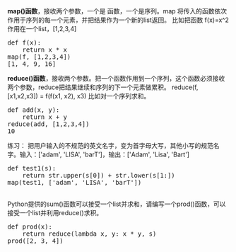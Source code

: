 **map()函数**，接收两个参数，一个是 函数，一个是序列。map 将传入的函数依次作用于序列的每一个元素，并把结果作为一个新的list返回。
比如把函数 f(x)=x^2 作用在一个list，[1,2,3,4]  
<pre>
def f(x):  
    return x * x  
map(f, [1,2,3,4])  
[1, 4, 9, 16]
</pre>

**reduce()函数**，接收两个参数。把一个函数作用到一个序列，这个函数必须接收两个参数，reduce把结果继续和序列的下一个元素做累积。
reduce(f, [x1,x2,x3]) = f(f(x1, x2), x3)
比如对一个序列求和。
<pre>
def add(x, y):
    return x + y
reduce(add, [1,2,3,4])
10
</pre>

练习：
把用户输入的不规范的英文名字，变为首字母大写，其他小写的规范名字。输入：['adam', 'LISA', 'barT']，输出：['Adam', 'Lisa', 'Bart']

<pre>
def test1(s):
    return str.upper(s[0]) + str.lower(s[1:])
map(test1, ['adam', 'LISA', 'barT'])

</pre>


Python提供的sum()函数可以接受一个list并求和，请编写一个prod()函数，可以接受一个list并利用reduce()求积。

<pre>
def prod(x):
    return reduce(lambda x, y: x * y, s)
prod([2, 3, 4])
</pre>